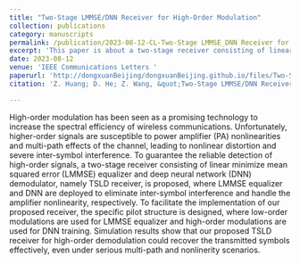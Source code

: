 ```yaml
---
title: "Two-Stage LMMSE/DNN Receiver for High-Order Modulation"
collection: publications
category: manuscripts
permalink: /publication/2023-08-12-CL-Two-Stage LMMSE_DNN Receiver for High-Order Modulation-number-13
excerpt: 'This paper is about a two-stage receiver consisting of linear minimize mean squared error (LMMSE) equalizer and deep neural network (DNN) demodulator, namely TSLD receiver.'
date: 2023-08-12
venue: 'IEEE Communications Letters '
paperurl: 'http://dongxuanBeijing/dongxuanBeijing.github.io/files/Two-Stage_LMMSE_DNN_Receiver_for_High-Order_Modulation.pdf'
citation: 'Z. Huang; D. He; Z. Wang, &quot;Two-Stage LMMSE/DNN Receiver for High-Order Modulation,&quot; <i>IEEE Commun. Lett.</i>, vol. 27, no. 8, pp. 2068–2072, Aug. 2023.'

---
```


High-order modulation has been seen as a promising technology to increase the spectral efficiency of wireless communications. Unfortunately, higher-order signals are susceptible to power amplifier (PA) nonlinearities and multi-path effects of the channel, leading to nonlinear distortion and severe inter-symbol interference. To guarantee the reliable detection of high-order signals, a two-stage receiver consisting of linear minimize mean squared error (LMMSE) equalizer and deep neural network (DNN) demodulator, namely TSLD receiver, is proposed, where LMMSE equalizer and DNN are deployed to eliminate inter-symbol interference and handle the amplifier nonlinearity, respectively. To facilitate the implementation of our proposed receiver, the specific pilot structure is designed, where low-order modulations are used for LMMSE equalizer and high-order modulations are used for DNN training. Simulation results show that our proposed TSLD receiver for high-order demodulation could recover the transmitted symbols effectively, even under serious multi-path and nonlinerity scenarios.
